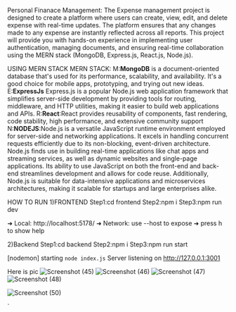 Personal Finanace Management:
The Expense management project is designed to create a platform where users can create, view, edit, and delete expense with real-time updates. The platform ensures that any changes made to any expense are instantly reflected across all reports. This project will provide you with hands-on experience in implementing user authentication, managing documents, and ensuring real-time collaboration using the MERN stack (MongoDB, Express.js, React.js, Node.js).

USING MERN STACK
MERN STACK:
M:**MongoDB** is a document-oriented database that's used for its performance, scalability, and availability. It's a good choice for mobile apps, prototyping, and trying out new ideas. 
E:**ExpressJs** Express.js is a popular Node.js web application framework that simplifies server-side development by providing tools for routing, middleware, and HTTP utilities, making it easier to build web applications and APIs. 
R:**React**:React provides reusability of components, fast rendering, code stability, high performance, and extensive community support
N:**NODEJS**:Node.js is a versatile JavaScript runtime environment employed for server-side and networking applications. It excels in handling concurrent requests efficiently due to its non-blocking, event-driven architecture. Node.js finds use in building real-time applications like chat apps and streaming services, as well as dynamic websites and single-page applications. Its ability to use JavaScript on both the front-end and back-end streamlines development and allows for code reuse. Additionally, Node.js is suitable for data-intensive applications and microservices architectures, making it scalable for startups and large enterprises alike.

HOW TO RUN
1)FRONTEND
Step1:cd frontend
Step2:npm i
Step3:npm run dev

  ➜  Local:   http://localhost:5178/
  ➜  Network: use --host to expose
  ➜  press h to show help


2)Backend
Step1:cd backend
Step2:npm i
Step3:npm run start

[nodemon] starting `node index.js`
Server listening on http://127.0.0.1:3001

Here is pic
![Screenshot (45)](https://github.com/user-attachments/assets/11e54864-94f9-430c-b10a-53025f9d4cca)
![Screenshot (46)](https://github.com/user-attachments/assets/aaf4c05e-b391-4f68-8334-f0abb1a02f84)
![Screenshot (47)](https://github.com/user-attachments/assets/615b9ee0-789e-48f4-8abf-2b690e7ed444)
![Screenshot (48)](https://github.com/user-attachments/assets/1beb1e30-3e1b-42d2-b01b-ee0f4d440e27)

![Screenshot (50)](https://github.com/user-attachments/assets/44c9dfaa-72db-43a6-8fec-3faed99a05dc)






`

